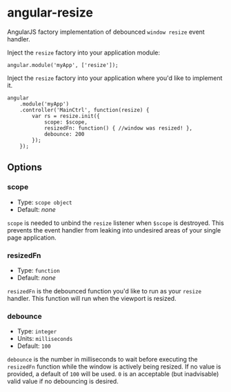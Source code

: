 # angular-resize

AngularJS factory implementation of debounced `window resize` event handler.

Inject the `resize` factory into your application module:

```
angular.module('myApp', ['resize']);
```

Inject the `resize` factory into your application where you'd like to implement it.

```
angular
	.module('myApp')
	.controller('MainCtrl', function(resize) {
		var rs = resize.init({
			scope: $scope,
			resizedFn: function() { //window was resized! },
			debounce: 200
		});
	});
```

## Options

### scope

* Type: `scope object`
* Default: *none*

`scope` is needed to unbind the `resize` listener when `$scope` is destroyed. This prevents the event handler from 
leaking into undesired areas of your single page application.

### resizedFn

* Type: `function`
* Default: *none*

`resizedFn` is the debounced function you'd like to run as your `resize` handler. This function will run when the 
viewport is resized.

### debounce

* Type: `integer`
* Units: `milliseconds`
* Default: `100`

`debounce` is the number in milliseconds to wait before executing the `resizedFn` function while the window is 
actively being resized. If no value is provided, a default of `100` will be used. `0` is an acceptable (but 
inadvisable) valid value if no debouncing is desired.
